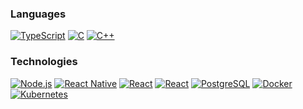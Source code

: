 ### Languages

[![TypeScript](https://img.shields.io/badge/-TypeScript-fff?&logo=TypeScript&logoColor=007ACC)](https://github.com/adblanc?tab=repositories&language=typescript)
[![C](https://img.shields.io/badge/-C-fff?&logo=C)](https://github.com/adblanc?tab=repositories&language=c)
[![C++](https://img.shields.io/badge/-C++-fff?&logo=c%2b%2b&logoColor=00599C)](https://github.com/adblanc?tab=repositories&language=c%2b%2b)

### Technologies

[![Node.js](https://img.shields.io/badge/-Node.js-fff?&logo=node.js)](https://nodejs.org/en/)
[![React Native](https://img.shields.io/badge/-React%20Native-fff?&logo=React)](https://reactnative.dev/)
[![React](https://img.shields.io/badge/-React-fff?&logo=React)](https://en.reactjs.org/)
[![React](https://img.shields.io/badge/-GraphQL-fff?&logo=GraphQL)](https://graphql.org/)
[![PostgreSQL](https://img.shields.io/badge/-PostgreSQL-fff?&logo=PostgreSQL&logoColor=336791)](https://www.postgresql.org/)
[![Docker](https://img.shields.io/badge/-Docker-fff?&logo=Docker)](https://www.docker.com/)
[![Kubernetes](https://img.shields.io/badge/-Kubernetes-fff?&logo=Kubernetes)](https://kubernetes.io/)


<!--
**adblanc/adblanc** is a ✨ _special_ ✨ repository because its `README.md` (this file) appears on your GitHub profile.

Here are some ideas to get you started:

- 🔭 I’m currently working on ...
- 🌱 I’m currently learning ...
- 👯 I’m looking to collaborate on ...
- 🤔 I’m looking for help with ...
- 💬 Ask me about ...
- 📫 How to reach me: ...
- 😄 Pronouns: ...
- ⚡ Fun fact: ...
-->
